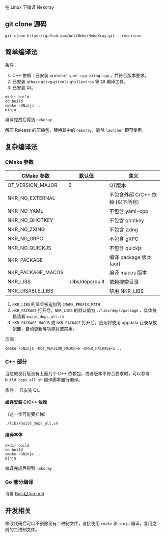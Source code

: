 在 Linux 下编译 Nekoray

## git clone 源码

```
git clone https://github.com/AntiNeko/NekoXray.git --recursive
```

## 简单编译法

条件：

1. C++ 依赖：已安装 `protobuf yaml-cpp zxing-cpp` ，并符合版本要求。
2. 已安装 `qtbase` `qtsvg` `qttools` `qtx11extras` 等 Qt 编译工具。
3. 已安装 Qt。

```shell
mkdir build
cd build
cmake -GNinja ..
ninja
```

编译完成后得到 `nekoray`

解压 Release 的压缩包，替换其中的 `nekoray`，删除 `launcher` 即可使用。

## 复杂编译法

### CMake 参数

| CMake 参数          | 默认值               | 含义                    |
|-------------------|-------------------|-----------------------|
| QT_VERSION_MAJOR  | 6                 | QT版本                  |
| NKR_NO_EXTERNAL   |                   | 不包含外部 C/C++ 依赖 (以下所有) |
| NKR_NO_YAML       |                   | 不包含 yaml-cpp          |
| NKR_NO_QHOTKEY    |                   | 不包含 qhotkey           |
| NKR_NO_ZXING      |                   | 不包含 zxing             |
| NKR_NO_GRPC       |                   | 不包含 gRPC              |
| NKR_NO_QUICKJS    |                   | 不包含 quickjs           |
| NKR_PACKAGE       |                   | 编译 package 版本 (aur)   |
| NKR_PACKAGE_MACOS |                   | 编译 macos 版本           |
| NKR_LIBS          | ./libs/deps/built | 依赖搜索目录                |
| NKR_DISABLE_LIBS  |                   | 禁用 NKR_LIBS           |

1. `NKR_LIBS` 的值会被追加到 `CMAKE_PREFIX_PATH`
2. `NKR_PACKAGE` 打开后，`NKR_LIBS` 的默认值为 `./libs/deps/package` ，具体依赖请看 `build_deps_all.sh`
3. `NKR_PACKAGE_MACOS` 或 `NKR_PACKAGE` 打开后，应用将使用 appdata 目录存放配置，自动更新等功能将被禁用。

示例：

```shell
cmake -GNinja -DQT_VERSION_MAJOR=6 -DNKR_PACKAGE=1 ..
```

### C++ 部分

当您的发行版没有上面几个 C++ 依赖包，或者版本不符合要求时，可以参考 `build_deps_all.sh` 编译脚本自行编译。

条件： 已安装 Qt。

#### 编译安装 C/C++ 依赖

（这一步可能要挂梯）

```shell
./libs/build_deps_all.sh
```

#### 编译本体

```shell
mkdir build
cd build
cmake -GNinja ..
ninja
```

编译完成后得到 `nekoray`

### Go 部分编译

请看 [Build_Core.md](./Build_Core.md)

## 开发相关

修改代码后可以不删除现有二进制文件，直接使用 `cmake` 和 `ninja` 编译，复用之前的二进制文件。